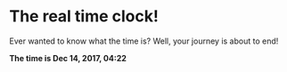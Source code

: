# The real time clock!

Ever wanted to know what the time is? Well, your journey is about to end!

**The time is Dec 14, 2017, 04:22**